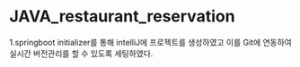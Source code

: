 # JAVA_restaurant_reservation

1.springboot initializer를 통해 intelliJ에 프로젝트를 생성하였고 이를 Git에 연동하여 실시간 버전관리를 할 수 있도록 세팅하였다.
